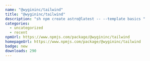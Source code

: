 ```yaml
---
name: "@wygininc/tailwind"
title: "@wygininc/tailwind"
description: "sh npm create astro@latest -- --template basics "
categories:
  - uncategorized
  - recent
npmUrl: https://www.npmjs.com/package/@wygininc/tailwind
homepageUrl: https://www.npmjs.com/package/@wygininc/tailwind
badge: new
downloads: 290
---
```

